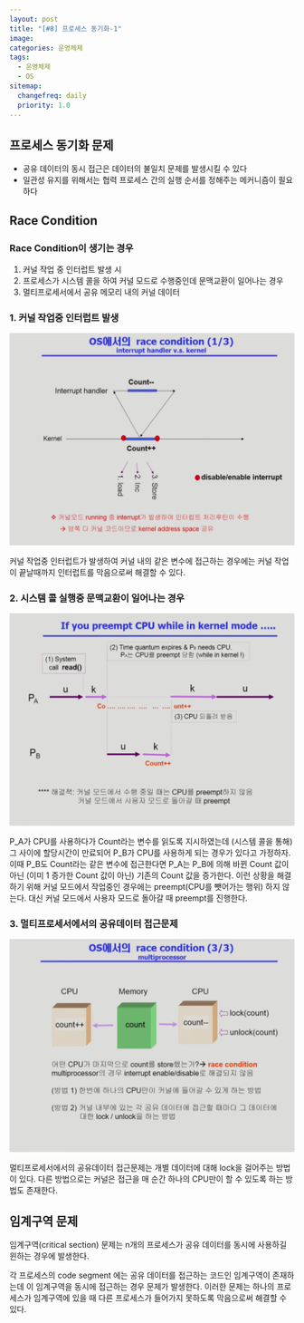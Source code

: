 ```yaml
---
layout: post
title: "[#8] 프로세스 동기화-1"
image:
categories: 운영체제
tags: 
  - 운영체제
  - OS
sitemap:
  changefreq: daily
  priority: 1.0
---
```




## 프로세스 동기화 문제

- 공유 데이터의 동시 접근은 데이터의 불일치 문제를 발생시킬 수 있다
- 일관성 유지를 위해서는 협력 프로세스 간의 실행 순서를 정해주는 메커니즘이 필요하다

## Race Condition

### Race Condition이 생기는 경우

1. 커널 작업 중 인터럽트 발생 시 
2. 프로세스가 시스템 콜을 하여 커널 모드로 수행중인데 문맥교환이 일어나는 경우
3. 멀티프로세서에서 공유 메모리 내의 커널 데이터



### 1. 커널 작업중 인터럽트 발생

<img src="../../assets/OS/8/1.png" alt="1" style="zoom: 50%;" />

커널 작업중 인터럽트가 발생하여 커널 내의 같은 변수에 접근하는 경우에는 커널 작업이 끝날때까지 인터럽트를 막음으로써 해결할 수 있다.



### 2. 시스템 콜 실행중 문맥교환이 일어나는 경우

<img src="../../assets/OS/8/2.png" alt="2" style="zoom:50%;" />

P_A가 CPU를 사용하다가 Count라는 변수를 읽도록 지시하였는데 (시스템 콜을 통해) 그 사이에 할당시간이 만료되어 P_B가 CPU를 사용하게 되는 경우가 있다고 가정하자. 이때 P_B도 Count라는 같은 변수에 접근한다면 P_A는 P_B에 의해 바뀐 Count 값이 아닌 (이미 1 증가한 Count 값이 아닌) 기존의 Count 값을 증가한다. 이런 상황을 해결하기 위해 커널 모드에서 작업중인 경우에는 preempt(CPU를 뺏어가는 행위) 하지 않는다. 대신 커널 모드에서 사용자 모드로 돌아갈 때 preempt를 진행한다.



### 3. 멀티프로세서에서의 공유데이터 접근문제

<img src="../../assets/OS/8/3.png" alt="3" style="zoom:50%;" />

멀티프로세서에서의 공유데이터 접근문제는 개별 데이터에 대해 lock을 걸어주는 방법이 있다. 다른 방법으로는 커널은 접근을 매 순간 하나의 CPU만이 할 수 있도록 하는 방법도 존재한다. 

## 임계구역 문제

임계구역(critical section) 문제는 n개의 프로세스가 공유 데이터를 동시에 사용하길 윈하는 경우에 발생한다. 

각 프로세스의 code segment 에는 공유 데이터를 접근하는 코드인 임계구역이 존재하는데 이 임계구역을 동시에 접근하는 경우 문제가 발생한다. 이러한 문제는 하나의 프로세스가 임계구역에 있을 때 다른 프로세스가 들어가지 못하도록 막음으로써 해결할 수 있다.